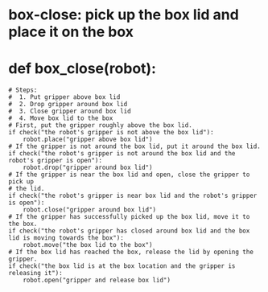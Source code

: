 # box-close: pick up the box lid and place it on the box
# def box_close(robot):
    # Steps:
    #  1. Put gripper above box lid
    #  2. Drop gripper around box lid
    #  3. Close gripper around box lid
    #  4. Move box lid to the box
    # First, put the gripper roughly above the box lid.
    if check("the robot's gripper is not above the box lid"):
        robot.place("gripper above box lid")
    # If the gripper is not around the box lid, put it around the box lid.
    if check("the robot's gripper is not around the box lid and the robot's gripper is open"):
        robot.drop("gripper around box lid")
    # If the gripper is near the box lid and open, close the gripper to pick up
    # the lid.
    if check("the robot's gripper is near box lid and the robot's gripper is open"):
        robot.close("gripper around box lid")
    # If the gripper has successfully picked up the box lid, move it to the box.
    if check("the robot's gripper has closed around box lid and the box lid is moving towards the box"):
        robot.move("the box lid to the box")
    # If the box lid has reached the box, release the lid by opening the gripper.
    if check("the box lid is at the box location and the gripper is releasing it"):
        robot.open("gripper and release box lid")